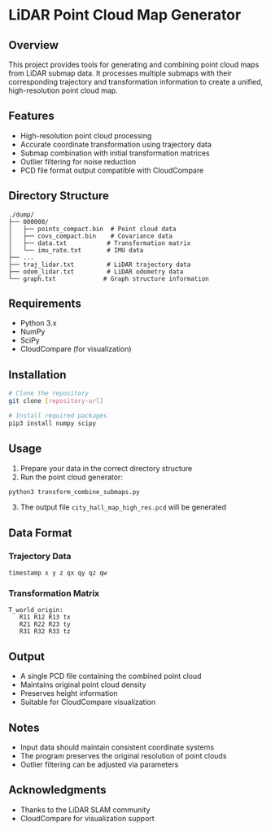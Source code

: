 # LiDAR Point Cloud Map Generator

## Overview
This project provides tools for generating and combining point cloud maps from LiDAR submap data. It processes multiple submaps with their corresponding trajectory and transformation information to create a unified, high-resolution point cloud map.

## Features
- High-resolution point cloud processing
- Accurate coordinate transformation using trajectory data
- Submap combination with initial transformation matrices
- Outlier filtering for noise reduction
- PCD file format output compatible with CloudCompare

## Directory Structure
```
./dump/
├── 000000/
│   ├── points_compact.bin  # Point cloud data
│   ├── covs_compact.bin    # Covariance data
│   ├── data.txt           # Transformation matrix
│   └── imu_rate.txt       # IMU data
├── ...
├── traj_lidar.txt         # LiDAR trajectory data
├── odom_lidar.txt         # LiDAR odometry data
└── graph.txt             # Graph structure information
```

## Requirements
- Python 3.x
- NumPy
- SciPy
- CloudCompare (for visualization)

## Installation
```bash
# Clone the repository
git clone [repository-url]

# Install required packages
pip3 install numpy scipy
```

## Usage
1. Prepare your data in the correct directory structure
2. Run the point cloud generator:
```bash
python3 transform_combine_submaps.py
```
3. The output file `city_hall_map_high_res.pcd` will be generated

## Data Format
### Trajectory Data
```
timestamp x y z qx qy qz qw
```

### Transformation Matrix
```
T_world_origin: 
   R11 R12 R13 tx
   R21 R22 R23 ty
   R31 R32 R33 tz
```

## Output
- A single PCD file containing the combined point cloud
- Maintains original point cloud density
- Preserves height information
- Suitable for CloudCompare visualization

## Notes
- Input data should maintain consistent coordinate systems
- The program preserves the original resolution of point clouds
- Outlier filtering can be adjusted via parameters

## Acknowledgments
- Thanks to the LiDAR SLAM community
- CloudCompare for visualization support
